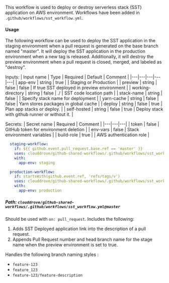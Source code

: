
This workflow is used to deploy or destroy serverless stack (SST) application on AWS environment. Workflows have been added in `.github/workflows/sst_workflow.yml`.

#### Usage
The following workflow can be used to deploy the SST application in the staging environment when a pull request is generated on the base branch named "master". It will deploy the SST application in the production environment when a new tag is released. Additionally, it will destroy the preview environment when a pull request is closed, merged, and labeled as "destroy".

Inputs:
| Input name | Type | Required | Default | Comment |
|---|---|---|---|---|
| app-env | string | true |  | Staging or Production |
| preview | string | false | false | If true SST deployed in preview environment |
| working-directory | string | false | ./ | SST code location path |
| stack-name | string | false |  | Specify stack name for deployment |
| yarn-cache | string | false | false | Yarn stores packages in global cache |
| deploy | string | false | true | Plan app stacks or deploy. |
| self-hosted | string | false | true | Deploy stack with github runner or without it. |

Secrets:
| Secret name | Required | Comment |
|---|---|---|
| token | false | GitHub token for environment deletion |
| env-vars |  false | Stack environment variables |
| build-role | true | | AWS authentication role |

```yaml
  staging-workflow:
    if: ${{ github.event.pull_request.base.ref == 'master' }} 
    uses: clouddrove/github-shared-workflows/.github/workflows/sst_workflow.yml@master
    with:
      app-env: staging

  production-workflow:
    if: startsWith(github.event.ref, 'refs/tags/v') 
    uses: clouddrove/github-shared-workflows/.github/workflows/sst_workflow.yml@master
    with:
      app-env: production
```


##### Path: `clouddrove/github-shared-workflows/.github/workflows/sst_workflow.yml@master`

Should be used with `on: pull_request`. Includes the following:
1. Adds SST Deployed application link into the description of a pull request.
2. Appends Pull Request number and head branch name for the stage name when the preview environment is set to true.

Handles the following branch naming styles :
- `feature-123`
- `feature_123`
- `feature-123/feature-description`